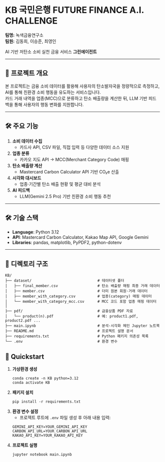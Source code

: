 # KB 국민은행 FUTURE FINANCE A.I. CHALLENGE  
**팀명:** 녹색금융연구소  
**팀원:** 김동희, 이승준, 최영인  

AI 기반 저탄소 소비 실천 금융 서비스 **그린에이전트**

---

## 📌 프로젝트 개요
본 프로젝트는 금융 소비 데이터를 활용해 사용자의 탄소발자국을 정량적으로 측정하고, AI를 통해 친환경 소비 행동을 유도하는 서비스입니다.  
카드 거래 내역을 업종(MCC)으로 분류하고 탄소 배출량을 계산한 뒤, LLM 기반 피드백을 통해 사용자의 행동 변화를 지원합니다.

---

## 🛠 주요 기능
1. **소비 데이터 수집**
   - 카드사 API, CSV 파일, 직접 입력 등 다양한 데이터 소스 지원
2. **업종 분류**
   - 카카오 지도 API → MCC(Merchant Category Code) 매핑
3. **탄소 배출량 계산**
   - Mastercard Carbon Calculator API 기반 CO₂e 산출
4. **시각화 대시보드**
   - 업종·기간별 탄소 배출 현황 및 평균 대비 분석
5. **AI 피드백**
   - LLM(Gemini 2.5 Pro) 기반 친환경 소비 행동 추천

---
## 🛠 기술 스택
- **Language**: Python 3.12
- **API**: Mastercard Carbon Calculator, Kakao Map API, Google Gemini
- **Libraries**: pandas, matplotlib, PyPDF2, python-dotenv
---
## 📂 디렉토리 구조 
   ```
KB/
├── dataset/                              # 데이터셋 폴더
│   ├── final_member.csv                  # 탄소 배출량 매핑 최종 거래 데이터
│   ├── member.csv                        # 더미 원본 회원·거래 데이터
│   ├── member_with_category.csv          # 업종(category) 매핑 데이터
│   └── member_with_category_mcc.csv      # MCC 코드 포함 업종 매핑 데이터
│
├── pdf/                                  # 금융상품 PDF 자료
│   └── product(n).pdf                    # 예: product1.pdf, product2.pdf ...
├── main.ipynb                            # 분석·시각화 메인 Jupyter 노트북
├── README.md                             # 프로젝트 설명 문서
├── requirements.txt                      # Python 패키지 의존성 목록
└── .env                                  # 환경 변수

   ```
## 🚀 Quickstart

1. **가상환경 생성**
   ```
   conda create -n KB python=3.12
   conda activate KB
    ```
2. **패키지 설치**
    ```
   pip install -r requirements.txt
    ```
3. **환경 변수 설정**
   - 프로젝트 루트에 `.env` 파일 생성 후 아래 내용 입력:
   ```
   GEMINI_API_KEY=YOUR_GEMINI_API_KEY
   CARBON_API_URL=YOUR_CARBON_API_URL
   KAKAO_API_KEY=YOUR_KAKAO_API_KEY
   ```
4. **프로젝트 실행**
   ```
   jupyter notebook main.ipynb
   ```
